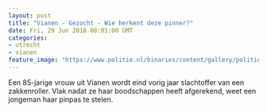 ```yaml
---
layout: post
title: "Vianen - Gezocht - Wie herkent deze pinner?"
date: Fri, 29 Jun 2018 08:01:00 GMT
categories: 
- utrecht 
- vianen 
feature_image: "https://www.politie.nl/binaries/content/gallery/politie/gezocht/verdachten/2018/juni/03-mn/180627-pinpasdiefstal-vianen.jpg"
---
```


Een 85-jarige vrouw uit Vianen wordt eind vorig jaar slachtoffer van een zakkenroller. Vlak nadat ze haar boodschappen heeft afgerekend, weet een jongeman haar pinpas te stelen.
